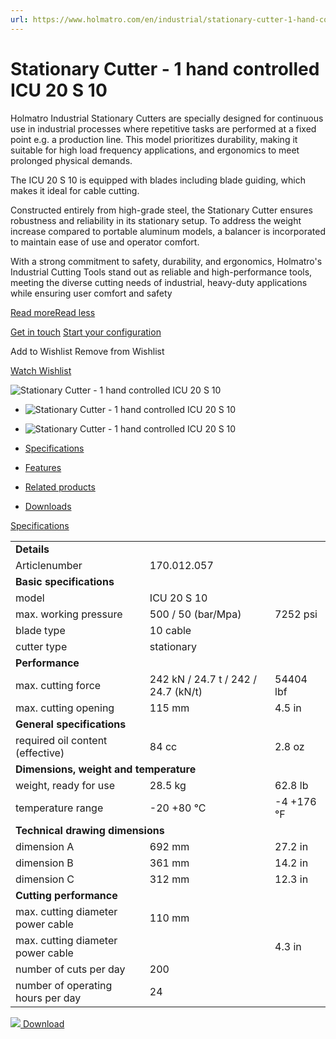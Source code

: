```yaml
---
url: https://www.holmatro.com/en/industrial/stationary-cutter-1-hand-controlled-icu-20-s-10
---
```


# Stationary Cutter - 1 hand controlled ICU 20 S 10

Holmatro Industrial Stationary Cutters are specially designed for continuous use in industrial processes where repetitive tasks are performed at a fixed point e.g. a production line. This model prioritizes durability, making it suitable for high load frequency applications, and ergonomics to meet prolonged physical demands.  
  
The ICU 20 S 10 is equipped with blades including blade guiding, which makes it ideal for cable cutting.  
  
Constructed entirely from high-grade steel, the Stationary Cutter ensures robustness and reliability in its stationary setup. To address the weight increase compared to portable aluminum models, a balancer is incorporated to maintain ease of use and operator comfort.  
  
With a strong commitment to safety, durability, and ergonomics, Holmatro's Industrial Cutting Tools stand out as reliable and high-performance tools, meeting the diverse cutting needs of industrial, heavy-duty applications while ensuring user comfort and safety

[Read moreRead less](https://www.holmatro.com/en/industrial/stationary-cutter-1-hand-controlled-icu-20-s-10#info)

[Get in touch](https://www.holmatro.com/en/industrial/contact?subject=Stationary%20Cutter%20-%201%20hand%20controlled%20ICU%2020%20S%2010%20\(170.012.057\)) [Start your configuration](https://industrialequipment.configurator.holmatro.com/?languageCode=en)

 Add to Wishlist Remove from Wishlist

[Watch Wishlist](https://www.holmatro.com/en/industrial/wishlist)

![Stationary Cutter - 1 hand controlled ICU 20 S 10](https://www.holmatro.com/sites/default/files/styles/product_main_image/public/products/386738fc-8d6e-4dad-b983-ce01abf47516/images/stationary-cutter-icu-20-s-10-en-2a2649ea-2db3-4ac1-9b55-0746cbfa07fe-E0001264.jpg?itok=ffYvXJ0n)

- ![Stationary Cutter - 1 hand controlled ICU 20 S 10](https://www.holmatro.com/sites/default/files/styles/product_main_image_small/public/products/386738fc-8d6e-4dad-b983-ce01abf47516/images/stationary-cutter-icu-20-s-10-en-2a2649ea-2db3-4ac1-9b55-0746cbfa07fe-E0001264.jpg?itok=NT7TwpJN)
    
- ![Stationary Cutter - 1 hand controlled ICU 20 S 10](https://www.holmatro.com/sites/default/files/styles/product_main_image_small/public/products/386738fc-8d6e-4dad-b983-ce01abf47516/images/industrial-cutting-tool-cable-cutting-en-f54336c7-0036-4257-ba95-1d6f407284f5-E0002696.jpg?itok=z308vtPx)
    

- [Specifications](https://www.holmatro.com/en/industrial/stationary-cutter-1-hand-controlled-icu-20-s-10#)
- [Features](https://www.holmatro.com/en/industrial/stationary-cutter-1-hand-controlled-icu-20-s-10#)
- [Related products](https://www.holmatro.com/en/industrial/stationary-cutter-1-hand-controlled-icu-20-s-10#)
- [Downloads](https://www.holmatro.com/en/industrial/stationary-cutter-1-hand-controlled-icu-20-s-10#)

[Specifications](https://www.holmatro.com/en/industrial/stationary-cutter-1-hand-controlled-icu-20-s-10#)

<table class="pdp__specs-table"><tbody><tr><td colspan="3"><b>Details</b></td></tr><tr><td>Articlenumber</td><td colspan="2">170.012.057</td></tr><tr><td colspan="3"><b>Basic specifications</b></td></tr><tr><td>model</td><td colspan="2">ICU 20 S 10</td></tr><tr><td>max. working pressure</td><td>500 / 50 (bar/Mpa)</td><td>7252 psi</td></tr><tr><td>blade type</td><td colspan="2">10 cable</td></tr><tr><td>cutter type</td><td colspan="2">stationary</td></tr><tr><td colspan="3"><b>Performance</b></td></tr><tr><td>max. cutting force</td><td>242 kN / 24.7 t / 242 / 24.7 (kN/t)</td><td>54404 lbf</td></tr><tr><td>max. cutting opening</td><td>115 mm</td><td>4.5 in</td></tr><tr><td colspan="3"><b>General specifications</b></td></tr><tr><td>required oil content (effective)</td><td>84 cc</td><td>2.8 oz</td></tr><tr><td colspan="3"><b>Dimensions, weight and temperature</b></td></tr><tr><td>weight, ready for use</td><td>28.5 kg</td><td>62.8 lb</td></tr><tr><td>temperature range</td><td>-20 +80 °C</td><td>-4 +176 °F</td></tr><tr><td colspan="3"><b>Technical drawing dimensions</b></td></tr><tr><td>dimension A</td><td>692 mm</td><td>27.2 in</td></tr><tr><td>dimension B</td><td>361 mm</td><td>14.2 in</td></tr><tr><td>dimension C</td><td>312 mm</td><td>12.3 in</td></tr><tr><td colspan="3"><b>Cutting performance</b></td></tr><tr><td>max. cutting diameter power cable</td><td>110 mm</td><td></td></tr><tr><td>max. cutting diameter power cable</td><td></td><td>4.3 in</td></tr><tr><td>number of cuts per day</td><td colspan="2">200</td></tr><tr><td>number of operating hours per day</td><td colspan="2">24</td></tr></tbody></table>

 [![](https://www.holmatro.com/sites/default/files/styles/specification_sheet_thumbnail/public/products/386738fc-8d6e-4dad-b983-ce01abf47516/technical-drawing/technical-drawing-stationary-cutters-icu20s-en-fd1281e3-90cf-4a20-acf1-9a2c9a474e92-E0017382.jpg?itok=5bY92ZZZ) Download](https://www.holmatro.com/sites/default/files/products/386738fc-8d6e-4dad-b983-ce01abf47516/technical-drawing/technical-drawing-stationary-cutters-icu20s-en-fd1281e3-90cf-4a20-acf1-9a2c9a474e92-E0017382.jpg)
 